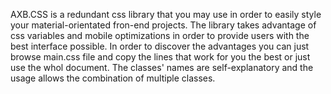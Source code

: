 AXB.CSS is a redundant css library that you may use in order to easily style your material-orientated fron-end projects.
The library takes advantage of css variables and mobile optimizations in order to provide users with the best interface possible.
In order to discover the advantages you can just browse main.css file and copy the lines that work for you the best or just use the whol document.
The classes' names are self-explanatory and the usage allows the combination of multiple classes.
